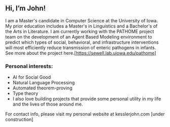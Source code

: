 ## Hi, I’m John!

I am a Master's candidate in Computer Science at the University of Iowa. My prior education includes a Master's in Linguistics and a Bachelor's of the Arts in Literature. I am currently working with the PATHOME project team on the development of an Agent Based Modeling environment to predict which types of social, behavioral, and infrastructure interventions will most efficiently reduce transmission of enteric pathogens in infants. See more about the project here.[https://sewell.lab.uiowa.edu/pathome]
### Personal interests:
 - AI for Social Good
 - Natural Language Processing
 - Automated theorem-proving
 - Type theory
 - I also love building projects that provide some personal utility in my life and the lives of those around me. 

For contact info, please visit my personal website at kesslerjohn.com [under construction]
